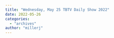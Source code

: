```yaml
---
title: "Wednesday, May 25 TBTV Daily Show 2022"
date: 2022-05-26
categories: 
  - "archives"
author: "millerj"
---
```



